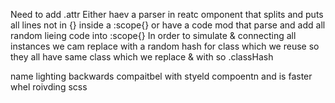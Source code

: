 Need to add .attr
Either haev a parser in reatc omponent that splits and puts all lines not in {} inside a :scope{} or
have a code mod that parse and add all random lieing code into :scope{}
In order to simulate & connecting all instances we cam replace with a random hash for class which we reuse so they all have same class which we replace & with so .classHash

name lighting backwards compaitbel with styeld compoentn and is faster whel roivding scss
